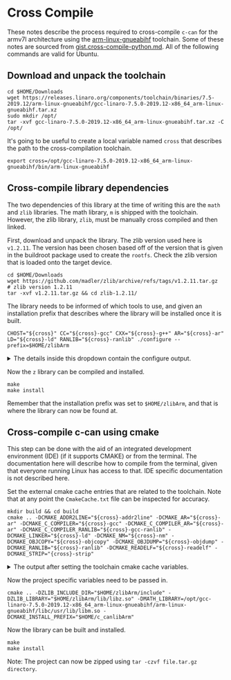 # Cross Compile

These notes describe the process required to cross-compile `c-can` for the armv7l architecture 
using the [arm-linux-gnueabihf][#gneeabihf] toolchain. Some of these notes are sourced from 
[gist.cross-compile-python.md][#gist]. All of the following commands are valid for Ubuntu.

## Download and unpack the toolchain 

```angular2html
cd $HOME/Downloads
wget https://releases.linaro.org/components/toolchain/binaries/7.5-2019.12/arm-linux-gnueabihf/gcc-linaro-7.5.0-2019.12-x86_64_arm-linux-gnueabihf.tar.xz
sudo mkdir /opt/
tar -xvf gcc-linaro-7.5.0-2019.12-x86_64_arm-linux-gnueabihf.tar.xz -C /opt/
```

It's going to be useful to create a local variable named `cross` that describes the path to the cross-compilation 
toolchain. 
```angular2html
export cross=/opt/gcc-linaro-7.5.0-2019.12-x86_64_arm-linux-gnueabihf/bin/arm-linux-gnueabihf
```

## Cross-compile library dependencies

The two dependencies of this library at the time of writing this are the `math` and `zlib` libraries. The math library, 
`m` is shipped with the toolchain. However, the zlib library, `zlib`, must be manually cross compiled and then linked. 

First, download and unpack the library. The zlib version used here is `v1.2.11`. The version has been chosen based off
of the version that is given in the buildroot package used to create the `rootfs`. Check the zlib version that is 
loaded onto the target device. 
```angular2html
cd $HOME/Downloads
wget https://github.com/madler/zlib/archive/refs/tags/v1.2.11.tar.gz  # zlib version 1.2.11
tar -xvf v1.2.11.tar.gz && cd zlib-1.2.11/
```

The library needs to be informed of which tools to use, and given an installation prefix that describes where the 
library will be installed once it is built. 
```angular2html
CHOST="${cross}" CC="${cross}-gcc" CXX="${cross}-g++" AR="${cross}-ar" LD="${cross}-ld" RANLIB="${cross}-ranlib" ./configure --prefix=$HOME/zlibArm
```
<details><summary>The details inside this dropdown contain the configure output.</summary>

```
Using /opt/gcc-linaro-7.5.0-2019.12-x86_64_arm-linux-gnueabihf/bin/arm-linux-gnueabihf-ar
Using /opt/gcc-linaro-7.5.0-2019.12-x86_64_arm-linux-gnueabihf/bin/arm-linux-gnueabihf-ranlib
Using /opt/gcc-linaro-7.5.0-2019.12-x86_64_arm-linux-gnueabihf/bin/arm-linux-gnueabihf-nm
Checking for shared library support...
Building shared library libz.so.1.2.11 with /opt/gcc-linaro-7.5.0-2019.12-x86_64_arm-linux-gnueabihf/bin/arm-linux-gnueabihf-gcc.
Checking for size_t... Yes.
Checking for off64_t... Yes.
Checking for fseeko... Yes.
Checking for strerror... Yes.
Checking for unistd.h... Yes.
Checking for stdarg.h... Yes.
Checking whether to use vs[n]printf() or s[n]printf()... using vs[n]printf().
Checking for vsnprintf() in stdio.h... Yes.
Checking for return value of vsnprintf()... Yes.
Checking for attribute(visibility) support... Yes.
```

</details>

Now the `z` library can be compiled and installed. 
```angular2html
make
make install
```
Remember that the installation prefix was set to `$HOME/zlibArm`, and that is where the library can now be found at.

## Cross-compile c-can using cmake

This step can be done with the aid of an integrated development environment (IDE) (if it supports CMAKE) or from the 
terminal. The documentation here will describe how to compile from the terminal, given that everyone running Linux has
access to that. IDE specific documentation is not described here.

Set the external cmake cache entries that are related to the toolchain. Note that at any point the `CmakeCache.txt` 
file can be inspected for accuracy. 
```angular2html
mkdir build && cd build
cmake .. -DCMAKE_ADDR2LINE="${cross}-addr2line" -DCMAKE_AR="${cross}-ar" -DCMAKE_C_COMPILER="${cross}-gcc" -DCMAKE_C_COMPILER_AR="${cross}-ar" -DCMAKE_C_COMPILER_RANLIB="${cross}-gcc-ranlib" -DCMAKE_LINKER="${cross}-ld" -DCMAKE_NM="${cross}-nm" -DCMAKE_OBJCOPY="${cross}-objcopy" -DCMAKE_OBJDUMP="${cross}-objdump" -DCMAKE_RANLIB="${cross}-ranlib" -DCMAKE_READELF="${cross}-readelf" -DCMAKE_STRIP="{cross}-strip" 
```

<details><summary>The output after setting the toolchain cmake cache variables.</summary>

```angular2html
-- The C compiler identification is GNU 7.5.0
-- Check for working C compiler: /opt/gcc-linaro-7.5.0-2019.12-x86_64_arm-linux-gnueabihf/bin/arm-linux-gnueabihf-gcc
-- Check for working C compiler: /opt/gcc-linaro-7.5.0-2019.12-x86_64_arm-linux-gnueabihf/bin/arm-linux-gnueabihf-gcc -- works
-- Detecting C compiler ABI info
-- Detecting C compiler ABI info - done
-- Detecting C compile features
-- Detecting C compile features - done
-- Configuring done
-- Generating done
-- Build files have been written to: /path/to/c-can/build
```
</details>

Now the project specific variables need to be passed in. 
```angular2html
cmake .. -DZLIB_INCLUDE_DIR="$HOME/zlibArm/include" -DZLIB_LIBRARY="$HOME/zlibArm/lib/libz.so" -DMATH_LIBRARY=/opt/gcc-linaro-7.5.0-2019.12-x86_64_arm-linux-gnueabihf/arm-linux-gnueabihf/libc/usr/lib/libm.so -DCMAKE_INSTALL_PREFIX="$HOME/c_canlibArm"
```

Now the library can be built and installed.
```angular2html
make
make install
```

Note: The project can now be zipped using `tar -czvf file.tar.gz directory`.



[#gneeabihf]: https://releases.linaro.org/components/toolchain/binaries/7.5-2019.12/arm-linux-gnueabihf/
[#gist]: https://gist.github.com/j-c-cook/2a291dc0bfaa2f6639272e344ff66e62
